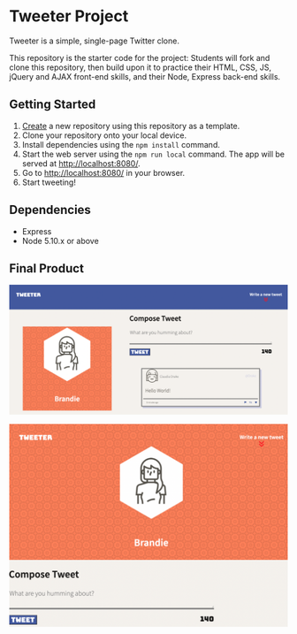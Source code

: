 # Tweeter Project

Tweeter is a simple, single-page Twitter clone.

This repository is the starter code for the project: Students will fork and clone this repository, then build upon it to practice their HTML, CSS, JS, jQuery and AJAX front-end skills, and their Node, Express back-end skills.

## Getting Started

1. [Create](https://docs.github.com/en/repositories/creating-and-managing-repositories/creating-a-repository-from-a-template) a new repository using this repository as a template.
2. Clone your repository onto your local device.
3. Install dependencies using the `npm install` command.
3. Start the web server using the `npm run local` command. The app will be served at <http://localhost:8080/>.
4. Go to <http://localhost:8080/> in your browser.
5. Start tweeting!

## Dependencies

- Express
- Node 5.10.x or above

## Final Product
!['Tweeter Webpage Screenshot'](https://github.com/brandiecroberts/tweeter_assignment/blob/main/docs/tweets.png?raw=true)

!['Screenshot of tweet compose box'](https://github.com/brandiecroberts/tweeter_assignment/blob/main/docs/tweet-box.png?raw=true)